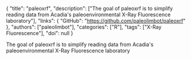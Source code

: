 {
  "title": "paleoxrf",
  "description": ["The goal of paleoxrf is to simplify reading data from Acadia's paleoenvironmental X-Ray Fluorescence laboratory"],
  "links": {
    "GitHub": "https://github.com/paleolimbot/paleoxrf"
  },
  "authors": ["paleolimbot"],
  "categories": ["R"],
  "tags": ["X-Ray Fluorescence"],
  "doi": null
}

<!-- Generated by csv2md.R – do not edit by hand -->

The goal of paleoxrf is to simplify reading data from Acadia's paleoenvironmental X-Ray Fluorescence laboratory